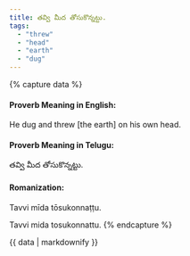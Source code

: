 ```yaml
---
title: తవ్వి మీద తోసుకొన్నట్టు.
tags:
  - "threw"
  - "head"
  - "earth"
  - "dug"
---
```


{% capture data %}
#### Proverb Meaning in English:
He dug and threw [the earth] on his own head.

#### Proverb Meaning in Telugu:
తవ్వి మీద తోసుకొన్నట్టు.

#### Romanization:
Tavvi mīda tōsukonnaṭṭu.

Tavvi mida tosukonnattu.
{% endcapture %}

{{ data | markdownify }}


